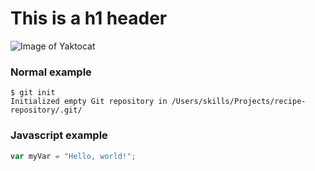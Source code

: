 # This is a h1 header

![Image of Yaktocat](https://octodex.github.com/images/yaktocat.png)

### Normal example
```
$ git init
Initialized empty Git repository in /Users/skills/Projects/recipe-repository/.git/
```

### Javascript example
``` javascript
var myVar = "Hello, world!";
```
